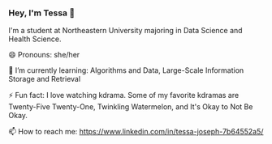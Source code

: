### Hey, I'm Tessa 👋

I'm a student at Northeastern University majoring in Data Science and Health Science.

😄 Pronouns: she/her

🌱 I’m currently learning: Algorithms and Data, Large-Scale Information Storage and Retrieval

⚡ Fun fact: I love watching kdrama. Some of my favorite kdramas are Twenty-Five Twenty-One, Twinkling Watermelon, and It's Okay to Not Be Okay.

📫 How to reach me: https://www.linkedin.com/in/tessa-joseph-7b64552a5/

